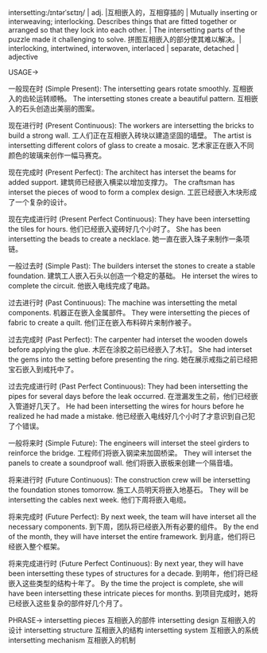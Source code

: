 intersetting:/ɪntərˈsɛtɪŋ/
| adj. |互相嵌入的，互相穿插的 | Mutually inserting or interweaving; interlocking.  Describes things that are fitted together or arranged so that they lock into each other. | The intersetting parts of the puzzle made it challenging to solve.  拼图互相嵌入的部分使其难以解决。|  interlocking, intertwined, interwoven, interlaced |  separate, detached | adjective

USAGE->

一般现在时 (Simple Present):
The intersetting gears rotate smoothly.  互相嵌入的齿轮运转顺畅。
The intersetting stones create a beautiful pattern.  互相嵌入的石头创造出美丽的图案。

现在进行时 (Present Continuous):
The workers are intersetting the bricks to build a strong wall.  工人们正在互相嵌入砖块以建造坚固的墙壁。
The artist is intersetting different colors of glass to create a mosaic.  艺术家正在嵌入不同颜色的玻璃来创作一幅马赛克。

现在完成时 (Present Perfect):
The architect has interset the beams for added support.  建筑师已经嵌入横梁以增加支撑力。
The craftsman has interset the pieces of wood to form a complex design.  工匠已经嵌入木块形成了一个复杂的设计。

现在完成进行时 (Present Perfect Continuous):
They have been intersetting the tiles for hours.  他们已经嵌入瓷砖好几个小时了。
She has been intersetting the beads to create a necklace. 她一直在嵌入珠子来制作一条项链。

一般过去时 (Simple Past):
The builders interset the stones to create a stable foundation.  建筑工人嵌入石头以创造一个稳定的基础。
He interset the wires to complete the circuit. 他嵌入电线完成了电路。

过去进行时 (Past Continuous):
The machine was intersetting the metal components.  机器正在嵌入金属部件。
They were intersetting the pieces of fabric to create a quilt. 他们正在嵌入布料碎片来制作被子。

过去完成时 (Past Perfect):
The carpenter had interset the wooden dowels before applying the glue.  木匠在涂胶之前已经嵌入了木钉。
She had interset the gems into the setting before presenting the ring.  她在展示戒指之前已经把宝石嵌入到戒托中了。

过去完成进行时 (Past Perfect Continuous):
They had been intersetting the pipes for several days before the leak occurred.  在泄漏发生之前，他们已经嵌入管道好几天了。
He had been intersetting the wires for hours before he realized he had made a mistake. 他已经嵌入电线好几个小时了才意识到自己犯了个错误。


一般将来时 (Simple Future):
The engineers will interset the steel girders to reinforce the bridge.  工程师们将嵌入钢梁来加固桥梁。
They will interset the panels to create a soundproof wall. 他们将嵌入嵌板来创建一个隔音墙。


将来进行时 (Future Continuous):
The construction crew will be intersetting the foundation stones tomorrow.  施工人员明天将嵌入地基石。
They will be intersetting the cables next week.  他们下周将嵌入电缆。

将来完成时 (Future Perfect):
By next week, the team will have interset all the necessary components.  到下周，团队将已经嵌入所有必要的组件。
By the end of the month, they will have interset the entire framework. 到月底，他们将已经嵌入整个框架。


将来完成进行时 (Future Perfect Continuous):
By next year, they will have been intersetting these types of structures for a decade.  到明年，他们将已经嵌入这些类型的结构十年了。
By the time the project is complete, she will have been intersetting these intricate pieces for months. 到项目完成时，她将已经嵌入这些复杂的部件好几个月了。


PHRASE->
intersetting pieces  互相嵌入的部件
intersetting design 互相嵌入的设计
intersetting structure 互相嵌入的结构
intersetting system 互相嵌入的系统
intersetting mechanism 互相嵌入的机制


